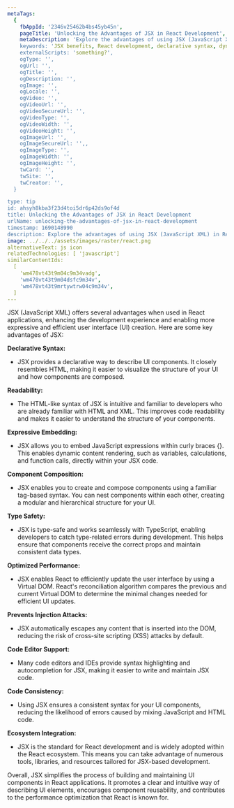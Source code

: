 ```yaml
---
metaTags:
  {
    fbAppId: '2346v25462b4bs45yb45n',
    pageTitle: 'Unlocking the Advantages of JSX in React Development',
    metaDescription: 'Explore the advantages of using JSX (JavaScript XML) in React applications. Discover how JSX's declarative syntax, readability, expressive embedding, and component composition enhance the development process. Learn how JSX contributes to optimized performance, type safety, code consistency, and its seamless integration within the React ecosystem.',
    keywords: 'JSX benefits, React development, declarative syntax, dynamic rendering, component composition, code consistency, optimized performance, type safety, web development, UI creation.',
    externalScripts: 'something?',
    ogType: '',
    ogUrl: '',
    ogTitle: '',
    ogDescription: '',
    ogImage: '',
    ogLocale: '',
    ogVideo: '',
    ogVideoUrl: '',
    ogVideoSecureUrl: '',
    ogVideoType: '',
    ogVideoWidth: '',
    ogVideoHeight: '',
    ogImageUrl: '',
    ogImageSecureUrl: '',,
    ogImageType: '',
    ogImageWidth: '',
    ogImageHeight: '',
    twCard: '',
    twSite: '',
    twCreator: '',
  }

type: tip
id: ahsyh8kba3f23d4toi5dr6p42ds9of4d
title: Unlocking the Advantages of JSX in React Development
urlName: unlocking-the-advantages-of-jsx-in-react-development
timestamp: 1690148990
description: Explore the advantages of using JSX (JavaScript XML) in React applications. Discover how JSX's declarative syntax, readability, expressive embedding, and component composition enhance the development process. Learn how JSX contributes to optimized performance, type safety, code consistency, and its seamless integration within the React ecosystem.
image: ../../../assets/images/raster/react.png
alternativeText: js icon
relatedTechnologies: [ 'javascript']
similarContentIds:
  [
    'wm478vt43t9m04c9m34vadg',
    'wm478vt43t9m04dsfc9m34v',
    'wm478vt43t9mrtywtrw04c9m34v',
  ]
---
```


JSX (JavaScript XML) offers several advantages when used in React applications, enhancing the development experience and enabling more expressive and efficient user interface (UI) creation. Here are some key advantages of JSX:

<b>Declarative Syntax:</b>

- JSX provides a declarative way to describe UI components. It closely resembles HTML, making it easier to visualize the structure of your UI and how components are composed.

<b>Readability: </b>

- The HTML-like syntax of JSX is intuitive and familiar to developers who are already familiar with HTML and XML. This improves code readability and makes it easier to understand the structure of your components.

<b>Expressive Embedding: </b>

- JSX allows you to embed JavaScript expressions within curly braces {}. This enables dynamic content rendering, such as variables, calculations, and function calls, directly within your JSX code.

<b>Component Composition:</b>

- JSX enables you to create and compose components using a familiar tag-based syntax. You can nest components within each other, creating a modular and hierarchical structure for your UI.

<b>Type Safety: </b>

- JSX is type-safe and works seamlessly with TypeScript, enabling developers to catch type-related errors during development. This helps ensure that components receive the correct props and maintain consistent data types.

<b>Optimized Performance:</b>

- JSX enables React to efficiently update the user interface by using a Virtual DOM. React's reconciliation algorithm compares the previous and current Virtual DOM to determine the minimal changes needed for efficient UI updates.

<b>Prevents Injection Attacks: </b>

- JSX automatically escapes any content that is inserted into the DOM, reducing the risk of cross-site scripting (XSS) attacks by default.

<b>Code Editor Support:</b>

- Many code editors and IDEs provide syntax highlighting and autocompletion for JSX, making it easier to write and maintain JSX code.

<b>Code Consistency: </b>

- Using JSX ensures a consistent syntax for your UI components, reducing the likelihood of errors caused by mixing JavaScript and HTML code.

<b>Ecosystem Integration: </b>

- JSX is the standard for React development and is widely adopted within the React ecosystem. This means you can take advantage of numerous tools, libraries, and resources tailored for JSX-based development.

Overall, JSX simplifies the process of building and maintaining UI components in React applications. It promotes a clear and intuitive way of describing UI elements, encourages component reusability, and contributes to the performance optimization that React is known for.
